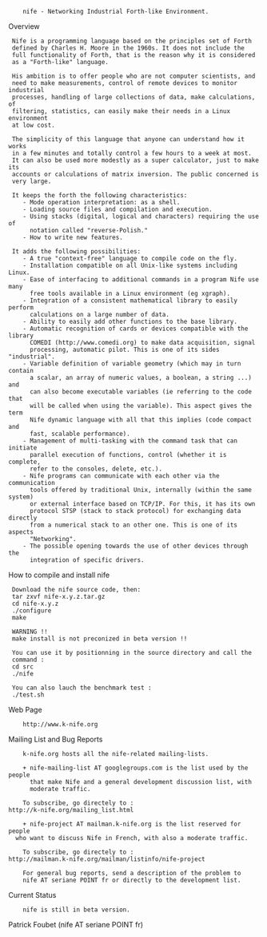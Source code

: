 
        nife - Networking Industrial Forth-like Environment.

Overview

     Nife is a programming language based on the principles set of Forth
     defined by Charles H. Moore in the 1960s. It does not include the
     full functionality of Forth, that is the reason why it is considered
     as a "Forth-like" language.

     His ambition is to offer people who are not computer scientists, and
     need to make measurements, control of remote devices to monitor industrial
     processes, handling of large collections of data, make calculations, of
     filtering, statistics, can easily make their needs in a Linux environment
     at low cost.

     The simplicity of this language that anyone can understand how it works
     in a few minutes and totally control a few hours to a week at most.
     It can also be used more modestly as a super calculator, just to make its
     accounts or calculations of matrix inversion. The public concerned is
     very large.

     It keeps the forth the following characteristics:
        - Mode operation interpretation: as a shell.
        - Loading source files and compilation and execution.
        - Using stacks (digital, logical and characters) requiring the use of
          notation called "reverse-Polish."
        - How to write new features.
     
     It adds the following possibilities:
        - A true "context-free" language to compile code on the fly.
        - Installation compatible on all Unix-like systems including Linux.
        - Ease of interfacing to additional commands in a program Nife use many
          free tools available in a Linux environment (eg xgraph).
        - Integration of a consistent mathematical library to easily perform
          calculations on a large number of data.
        - Ability to easily add other functions to the base library.
        - Automatic recognition of cards or devices compatible with the library
          COMEDI (http://www.comedi.org) to make data acquisition, signal
          processing, automatic pilot. This is one of its sides "industrial".
        - Variable definition of variable geometry (which may in turn contain
          a scalar, an array of numeric values, a boolean, a string ...) and
          can also become executable variables (ie referring to the code that
          will be called when using the variable). This aspect gives the term
          Nife dynamic language with all that this implies (code compact and
          fast, scalable performance).
        - Management of multi-tasking with the command task that can initiate
          parallel execution of functions, control (whether it is complete,
          refer to the consoles, delete, etc.).
        - Nife programs can communicate with each other via the communication
          tools offered by traditional Unix, internally (within the same system)
          or external interface based on TCP/IP. For this, it has its own
          protocol STSP (stack to stack protocol) for exchanging data directly
          from a numerical stack to an other one. This is one of its aspects
          "Networking".
        - The possible opening towards the use of other devices through the
          integration of specific drivers.


How to compile and install nife

     Download the nife source code, then:
     tar zxvf nife-x.y.z.tar.gz
     cd nife-x.y.z
     ./configure
     make

     WARNING !!
     make install is not preconized in beta version !!

     You can use it by positionning in the source directory and call the
     command :
     cd src 
     ./nife

     You can also lauch the benchmark test :
     ./test.sh


Web Page

        http://www.k-nife.org


Mailing List and Bug Reports

        k-nife.org hosts all the nife-related mailing-lists.

        + nife-mailing-list AT googlegroups.com is the list used by the people
          that make Nife and a general development discussion list, with
          moderate traffic.

        To subscribe, go directely to :
	http://k-nife.org/mailing_list.html

        + nife-project AT mailman.k-nife.org is the list reserved for people
	  who want to discuss Nife in French, with also a moderate traffic.

        To subscribe, go directely to :
	http://mailman.k-nife.org/mailman/listinfo/nife-project

        For general bug reports, send a description of the problem to
        nife AT seriane POINT fr or directly to the development list.


Current Status

        nife is still in beta version.

   Patrick Foubet (nife AT seriane POINT fr)


